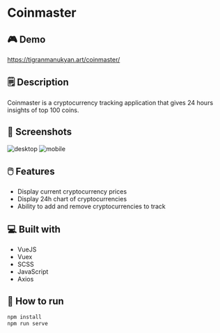 # Coinmaster

## 🎮 Demo

https://tigranmanukyan.art/coinmaster/

## 🗒️ Description

Coinmaster is a cryptocurrency tracking application that gives 24 hours insights of top 100 coins.

## 📸 Screenshots

![desktop](https://user-images.githubusercontent.com/94081512/216462824-f0c6b636-da02-449b-be44-0aa93da9243c.png)
![mobile](https://user-images.githubusercontent.com/94081512/216462844-e6b91095-c3a6-4985-a3ac-fc9848bb8f5c.png)

## 🖱️ Features

- Display current cryptocurrency prices
- Display 24h chart of cryptocurrencies
- Ability to add and remove cryptocurrencies to track

## 💻 Built with

- VueJS
- Vuex
- SCSS
- JavaScript
- Axios

## 🚀 How to run

```sh
npm install
npm run serve
```
